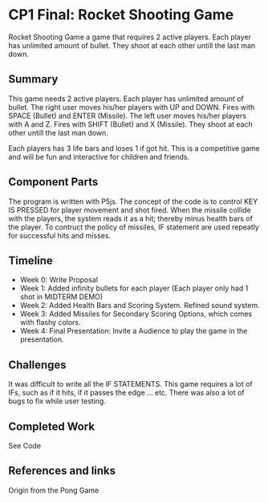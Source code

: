 # CP1 Final: Rocket Shooting Game

Rocket Shooting Game a game that requires 2 active players. Each player has unlimited amount of bullet. They shoot at each other untill the last man down.

## Summary
This game needs 2 active players. Each player has unlimited amount of bullet. The right user moves his/her players with UP and DOWN. Fires with SPACE (Bullet) and ENTER (Missile). The left user moves his/her players with A and Z. Fires with SHIFT (Bullet) and X (Missile). They shoot at each other untill the last man down.

Each players has 3 life bars and loses 1 if got hit. This is a competitive game and will be  fun and interactive for children and friends.

## Component Parts

The program is written with P5js.
The concept of the code is to control KEY IS PRESSED for player movement and shot fired. When the missile collide with the players, the system reads it as a hit; thereby minus health bars of the player. To contruct the policy of missiles, IF statement are used repeatly for successful hits and misses.

## Timeline

- Week 0: Write Proposal
- Week 1: Added infinity bullets for each player (Each player only had 1 shot in MIDTERM DEMO)
- Week 2: Added Health Bars and Scoring System. Refined sound system.
- Week 3: Added Missiles for Secondary Scoring Options, which comes with flashy colors.
- Week 4: Final Presentation: Invite a Audience to play the game in the presentation.

## Challenges

It was difficult to write all the IF STATEMENTS. This game requires a lot of IFs, such as if it hits, if it passes the edge ... etc.
There was also a lot of bugs to fix while user testing.

## Completed Work

See Code

## References and links

Origin from the Pong Game
